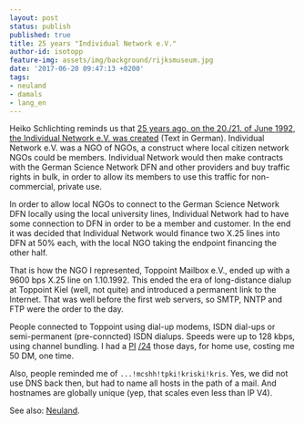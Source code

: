 ```yaml
---
layout: post
status: publish
published: true
title: 25 years "Individual Network e.V."
author-id: isotopp
feature-img: assets/img/background/rijksmuseum.jpg
date: '2017-06-20 09:47:13 +0200'
tags:
- neuland
- damals
- lang_en
---
```

Heiko Schlichting reminds us that 
[25 years ago, on the 20./21. of June 1992, the Individual Network e.V. was created](https://plus.google.com/101393200017787888697/posts/RD5VLcaQDaA)
(Text in German). Individual Network e.V. was a NGO of NGOs, a construct
where local citizen network NGOs could be members. Individual Network would
then make contracts with the German Science Network DFN and other providers
and buy traffic rights in bulk, in order to allow its members to use this
traffic for non-commercial, private use.

In order to allow local NGOs to connect to the German Science Network DFN
locally using the local university lines, Individual Network had to have
some connection to DFN in order to be a member and customer. In the end it
was decided that Individual Network would finance two X.25 lines into DFN at
50% each, with the local NGO taking the endpoint financing the other half.

That is how the NGO I represented, Toppoint Mailbox e.V., ended up with a
9600 bps X.25 line on 1.10.1992. This ended the era of long-distance dialup
at Toppoint Kiel (well, not quite) and introduced a permanent link to the
Internet. That was well before the first web servers, so SMTP, NNTP and FTP
were the order to the day.

People connected to Toppoint using dial-up modems, ISDN dial-ups or
semi-permanent (pre-conncted) ISDN dialups. Speeds were up to 128 kbps,
using channel bundling. I had a
[PI](https://en.wikipedia.org/wiki/Provider-independent_address_space)
[/24](https://networkengineering.stackexchange.com/questions/3697/the-slash-after-an-ip-address-cidr-notation)
those days, for home use, costing me 50 DM, one time. 

Also, people reminded me of `...!mcshh!tpki!kriski!kris`. Yes, we did not
use DNS back then, but had to name all hosts in the path of a mail. And
hostnames are globally unique (yep, that scales even less than IP V4).

See also: [Neuland](https://www.youtube.com/watch?v=-VkLbiDAouM).

